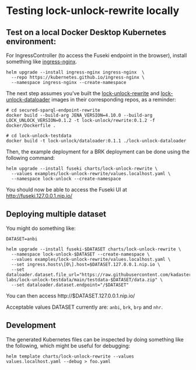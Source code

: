 # Testing lock-unlock-rewrite locally
## Test on a local Docker Desktop Kubernetes environment:
For IngressController (to access the Fuseki endpoint in the browser), install something like [ingress-nginx](https://kubernetes.github.io/ingress-nginx/).
```console
helm upgrade --install ingress-nginx ingress-nginx  \
  --repo https://kubernetes.github.io/ingress-nginx \
  --namespace ingress-nginx --create-namespace
```

The next step assumes you've built the [lock-unlock-rewrite](https://github.com/kadaster-labs/secured-sparql-endpoint-rewrite) and [lock-unlock-dataloader](https://github.com/kadaster-labs/lock-unlock-testdata/tree/main/lock-unlock-dataloader) images in their corresponding repos, as a reminder:
```console
# cd secured-sparql-endpoint-rewrite
docker build --build-arg JENA_VERSION=4.10.0 --build-arg LOCK_UNLOCK_VERSION=0.1.2 -t lock-unlock/rewrite:0.1.2 -f docker/Dockerfile .

# cd lock-unlock-testdata
docker build -t lock-unlock/dataloader:0.1.1 ./lock-unlock-dataloader
```

Then, the example deployment for a BRK deployment can be done using the following command:
```console
helm upgrade --install fuseki charts/lock-unlock-rewrite \
  --values examples/lock-unlock-rewrite/values.localhost.yaml \
  --namespace lock-unlock --create-namespace
```

You should now be able to access the Fuseki UI at http://fuseki.127.0.0.1.nip.io/

## Deploying multiple dataset
You might do something like:
```console
DATASET=anbi

helm upgrade --install fuseki-$DATASET charts/lock-unlock-rewrite \
  --namespace lock-unlock-$DATASET --create-namespace \
  --values examples/lock-unlock-rewrite/values.localhost.yaml \
  --set ingress.hosts\[0\].host=$DATASET.127.0.0.1.nip.io \
  --set dataloader.dataset.file_url="https://raw.githubusercontent.com/kadaster-labs/lock-unlock-testdata/main/testdata-$DATASET/data.zip" \
  --set dataloader.dataset.endpoint="/$DATASET"
```

You can then access http://$DATASET.127.0.0.1.nip.io/

Acceptable values DATASET currently are: `anbi`, `brk`, `brp` and `nhr`.

## Development
The generated Kubernetes files can be inspected by doing something like the following, which might be useful for debugging:
```console
helm template charts/lock-unlock-rewrite --values values.localhost.yaml --debug > foo.yaml
```
